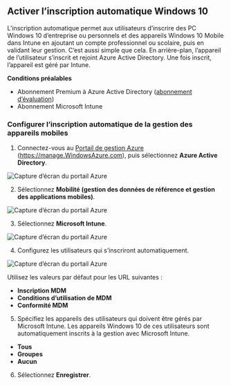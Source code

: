 ## <a name="enable-windows-10-automatic-enrollment"></a>Activer l’inscription automatique Windows 10

L’inscription automatique permet aux utilisateurs d’inscrire des PC Windows 10 d’entreprise ou personnels et des appareils Windows 10 Mobile dans Intune en ajoutant un compte professionnel ou scolaire, puis en validant leur gestion. C’est aussi simple que cela. En arrière-plan, l’appareil de l’utilisateur s’inscrit et rejoint Azure Active Directory. Une fois inscrit, l’appareil est géré par Intune.

**Conditions préalables**
- Abonnement Premium à Azure Active Directory ([abonnement d’évaluation](http://go.microsoft.com/fwlink/?LinkID=816845))
- Abonnement Microsoft Intune


### <a name="configure-automatic-mdm-enrollment"></a>Configurer l’inscription automatique de la gestion des appareils mobiles

1. Connectez-vous au [Portail de gestion Azure](https://portal.azure.com) (https://manage.WindowsAzure.com), puis sélectionnez **Azure Active Directory**.

  ![Capture d’écran du portail Azure](../media/auto-enroll-azure-main.png)

2. Sélectionnez **Mobilité (gestion des données de référence et gestion des applications mobiles)**.

  ![Capture d’écran du portail Azure](../media/auto-enroll-mdm.png)

3. Sélectionnez **Microsoft Intune**.

  ![Capture d’écran du portail Azure](../media/auto-enroll-intune.png)

4. Configurez les utilisateurs qui s’inscriront automatiquement.

  ![Capture d’écran du portail Azure](../media/auto-enroll-scope.png)

  Utilisez les valeurs par défaut pour les URL suivantes :
  - **Inscription MDM**
  - **Conditions d’utilisation de MDM**
  - **Conformité MDM**

5. Spécifiez les appareils des utilisateurs qui doivent être gérés par Microsoft Intune. Les appareils Windows 10 de ces utilisateurs sont automatiquement inscrits à la gestion avec Microsoft Intune.

  - **Tous**
  - **Groupes**
  - **Aucun**

6. Sélectionnez **Enregistrer**.
